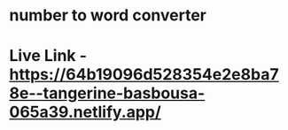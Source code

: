 # number to word converter
# Live Link - https://64b19096d528354e2e8ba78e--tangerine-basbousa-065a39.netlify.app/
